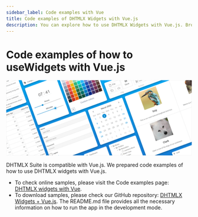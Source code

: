 ```yaml
---
sidebar_label: Code examples with Vue
title: Code examples of DHTMLX Widgets with Vue.js 
description: You can explore how to use DHTMLX Widgets with Vue.js. Browse developer guides and API reference, try out code examples and live demos, and download a free 30-day evaluation version of DHTMLX Suite 7.
---
```


# Code examples of how to useWidgets with Vue.js

![](../assets/integration/work_with_frameworks.png)

DHTMLX Suite is compatible with Vue.js. We prepared code examples of how to use DHTMLX widgets with Vue.js.

- To check online samples, please visit the Code examples page: [DHTMLX widgets with Vue](https://dhtmlx.github.io/vue-suite-demo).
- To download samples, please check our GitHub repository: [DHTMLX Widgets + Vue.js](https://github.com/DHTMLX/vue-suite-demo). The README.md file provides all the necessary information on how to run the app in the development mode.
